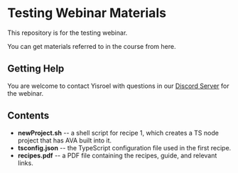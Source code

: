 ﻿# Testing Webinar Materials
This repository is for the testing webinar.  

You can get materials referred to in the course from here.

## Getting Help
You are welcome to contact Yisroel with questions in our [Discord Server](bit.ly/ut-discord) for the webinar.


## Contents
* **newProject.sh** -- a shell script for recipe 1, which creates a TS node project that has AVA built into it.
* **tsconfig.json** -- the TypeScript configuration file used in the first recipe.
* **recipes.pdf** -- a PDF file containing the recipes, guide, and relevant links.

